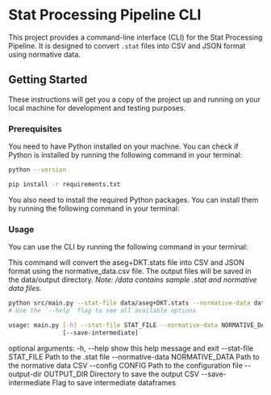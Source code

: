 # Stat Processing Pipeline CLI

This project provides a command-line interface (CLI) for the Stat Processing Pipeline. It is designed to convert `.stat` files into CSV and JSON format using normative data.

## Getting Started

These instructions will get you a copy of the project up and running on your local machine for development and testing purposes.

### Prerequisites

You need to have Python installed on your machine. You can check if Python is installed by running the following command in your terminal:

```sh
python --version

pip install -r requirements.txt
```

You also need to install the required Python packages. You can install them by running the following command in your terminal:

### Usage

You can use the CLI by running the following command in your terminal:

This command will convert the aseg+DKT.stats file into CSV and JSON format using the normative_data.csv file. The output files will be saved in the data/output directory.
_Note: /data contains sample .stat and normative data files._

```sh
python src/main.py --stat-file data/aseg+DKT.stats --normative-data data/normative_data.csv
# Use the `--help` flag to see all available options
```

```sh
usage: main.py [-h] --stat-file STAT_FILE --normative-data NORMATIVE_DATA [--config CONFIG] [--output-dir OUTPUT_DIR]
               [--save-intermediate]

```

optional arguments:
  -h, --help            show this help message and exit
  --stat-file STAT_FILE
                        Path to the .stat file
  --normative-data NORMATIVE_DATA
                        Path to the normative data CSV
  --config CONFIG       Path to the configuration file
  --output-dir OUTPUT_DIR
                        Directory to save the output CSV
  --save-intermediate   Flag to save intermediate dataframes


